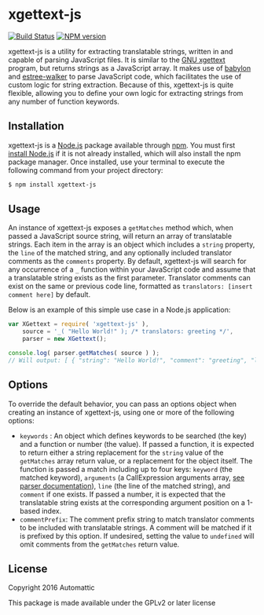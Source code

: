 # xgettext-js

[![Build Status](https://travis-ci.org/Automattic/xgettext-js.svg)](https://travis-ci.org/Automattic/xgettext-js)
[![NPM version](https://badge.fury.io/js/xgettext-js.svg)](http://badge.fury.io/js/xgettext-js)

xgettext-js is a utility for extracting translatable strings, written in and capable of parsing JavaScript files. It is similar to the [GNU xgettext](http://www.gnu.org/savannah-checkouts/gnu/gettext/manual/html_node/xgettext-Invocation.html) program, but returns strings as a JavaScript array. It makes use of [babylon](http://github.com/babel/babylon/) and [estree-walker](https://github.com/Rich-Harris/estree-walker) to parse JavaScript code, which facilitates the use of custom logic for string extraction. Because of this, xgettext-js is quite flexible, allowing you to define your own logic for extracting strings from any number of function keywords.

## Installation

xgettext-js is a [Node.js](http://nodejs.org/) package available through [npm](https://www.npmjs.org/). You must first [install Node.js](http://nodejs.org/download/) if it is not already installed, which will also install the npm package manager. Once installed, use your terminal to execute the following command from your project directory:

```bash
$ npm install xgettext-js
```

## Usage

An instance of xgettext-js exposes a `getMatches` method which, when passed a JavaScript source string, will return an array of translatable strings. Each item in the array is an object which includes a `string` property, the `line` of the matched string, and any optionally included translator comments as the `comments` property. By default, xgettext-js will search for any occurrence of a `_` function within your JavaScript code and assume that a translatable string exists as the first parameter. Translator comments can exist on the same or previous code line, formatted as `translators: [insert comment here]` by default.

Below is an example of this simple use case in a Node.js application:

```javascript
var XGettext = require( 'xgettext-js' ),
	source = '_( "Hello World!" ); /* translators: greeting */',
	parser = new XGettext();

console.log( parser.getMatches( source ) );
// Will output: [ { "string": "Hello World!", "comment": "greeting", "line": 1, "column": 0 } ]
```

## Options

To override the default behavior, you can pass an options object when creating an instance of xgettext-js, using one or more of the following options:

- `keywords` : An object which defines keywords to be searched (the key) and a function or number (the value). If passed a function, it is expected to return either a string replacement for the `string` value of the `getMatches` array return value, or a replacement for the object itself. The function is passed a match including up to four keys: `keyword` (the matched keyword), `arguments` (a CallExpression arguments array, [see parser documentation](https://developer.mozilla.org/en-US/docs/Mozilla/Projects/SpiderMonkey/Parser_API)), `line` (the line of the matched string), and `comment` if one exists. If passed a number, it is expected that the translatable string exists at the corresponding argument position on a 1-based index.
- `commentPrefix`: The comment prefix string to match translator comments to be included with translatable strings. A comment will be matched if it is prefixed by this option. If undesired, setting the value to `undefined` will omit comments from the `getMatches` return value.

## License

Copyright 2016 Automattic

This package is made available under the GPLv2 or later license
